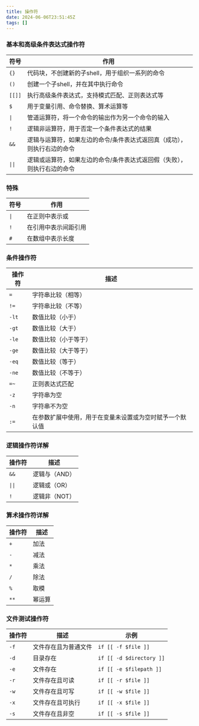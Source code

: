 ```yaml
---
title: 操作符
date: 2024-06-06T23:51:45Z
tags: []
---
```



### 基本和高级条件表达式操作符

|符号|作用|
| ------| -------------------------------------------------------------------------|
|​`{}`​|代码块，不创建新的子shell，用于组织一系列的命令|
|​`()`​|创建一个子shell，并在其中执行命令|
|`[[]]`​|执行高级条件表达式，支持模式匹配、正则表达式等|
|​`$`​|用于变量引用、命令替换、算术运算等|
|​`\|`​|管道运算符，将一个命令的输出作为另一个命令的输入|
|​`!`​|逻辑非运算符，用于否定一个条件表达式的结果|
|​`&&`​|逻辑与运算符，如果左边的命令/条件表达式返回真（成功），则执行右边的命令|
|​`\|\|`​|逻辑或运算符，如果左边的命令/条件表达式返回假（失败），则执行右边的命令|

### 特殊

|符号|作用|
| ------| ----------------------|
|​`\|`​|在正则中表示或|
|​`!`​|在引用中表示间距引用|
|​`#`​|在数组中表示长度|

### 条件操作符

|操作符|描述|
| --------| ------------------------------------------------------------|
|​`=`​|字符串比较（相等）|
|​`!=`​|字符串比较（不等）|
|​`-lt`​|数值比较（小于）|
|​`-gt`​|数值比较（大于）|
|​`-le`​|数值比较（小于等于）|
|​`-ge`​|数值比较（大于等于）|
|​`-eq`​|数值比较（等于）|
|​`-ne`​|数值比较（不等于）|
|​`=~`​|正则表达式匹配|
|​`-z`​|字符串为空|
|​`-n`​|字符串不为空|
|​`:=`​|在参数扩展中使​用，用于在变量未设置或为空时赋予一个默认值|

### 逻辑操作符详解

|操作符|描述|
| --------| ---------------|
|​`&&`​|逻辑与（AND）|
|​`\|\|`​|逻辑或（OR）|
|​`!`​|逻辑非（NOT）|

### 算术操作符详解

|操作符|描述|
| --------| --------|
|​`+`​|加法|
|​`-`​|减法|
|​`*`​|乘法|
|​`/`​|除法|
|​`%`​|取模|
|​`**`​|幂运算|

### 文件测试操作符

|操作符|描述|示例|
| --------| ----------------------| ------|
|​`-f`​|文件存在且为普通文件|​`if [[ -f $file ]]`​|
|​`-d`​|目录存在|​`if [[ -d $directory ]]`​|
|​`-e`​|文件存在|​`if [[ -e $filepath ]]`​|
|​`-r`​|文件存在且可读|​`if [[ -r $file ]]`​|
|​`-w`​|文件存在且可写|​`if [[ -w $file ]]`​|
|​`-x`​|文件存在且可执行|​`if [[ -x $file ]]`​|
|​`-s`​|文件存在且非空|​`if [[ -s $file ]]`​|
